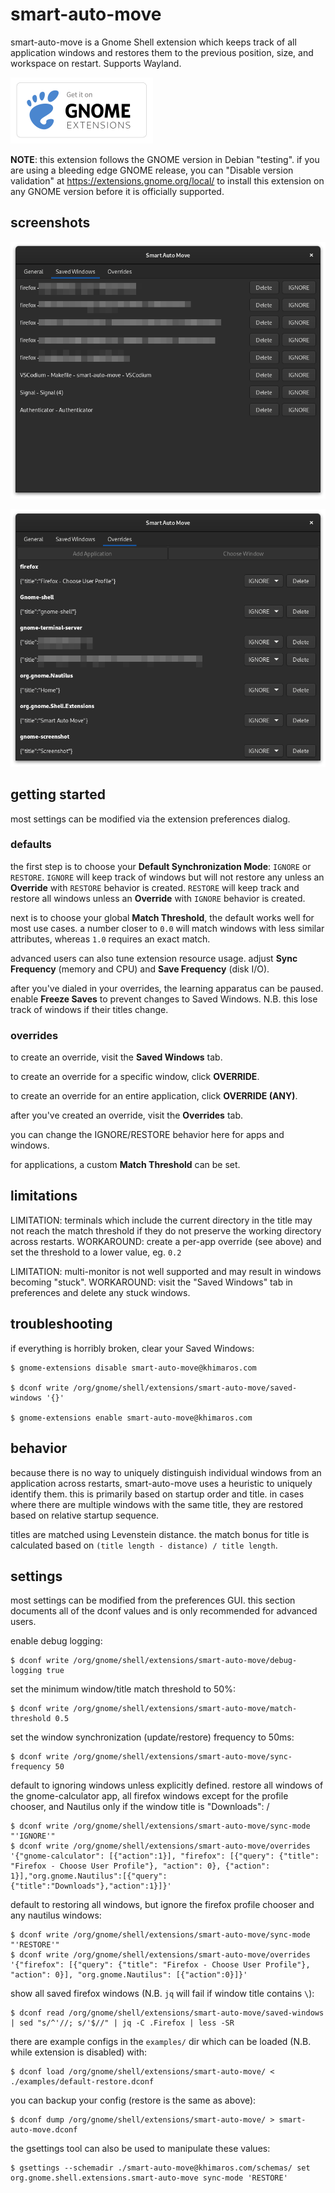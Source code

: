 # smart-auto-move

smart-auto-move is a Gnome Shell extension which keeps track of all application windows and restores them to the previous position, size, and workspace on restart. Supports Wayland.

<p align="left">
  <a href="https://extensions.gnome.org/extension/4736/smart-auto-move/">
    <img alt="Get it on GNOME Extensions" width="228" src="https://raw.githubusercontent.com/andyholmes/gnome-shell-extensions-badge/master/get-it-on-ego.svg?sanitize=true"/>
  </a>
</p>

**NOTE**: this extension follows the GNOME version in Debian "testing". if you are using a bleeding edge GNOME release, you can "Disable version validation" at https://extensions.gnome.org/local/ to install this extension on any GNOME version before it is officially supported.

## screenshots

![screenshot: saved windows preferences](docs/screenshot-saved-windows.png)

![screenshot: overrides preferences](docs/screenshot-overrides.png)

## getting started

most settings can be modified via the extension preferences dialog.

### defaults

the first step is to choose your **Default Synchronization Mode**: `IGNORE` or `RESTORE`. `IGNORE` will keep track of windows but will not restore any unless an **Override** with `RESTORE` behavior is created. `RESTORE` will keep track and restore all windows unless an **Override** with `IGNORE` behavior is created.

next is to choose your global **Match Threshold**, the default works well for most use cases. a number closer to `0.0` will match windows with less similar attributes, whereas `1.0` requires an exact match.

advanced users can also tune extension resource usage. adjust **Sync Frequency** (memory and CPU) and **Save Frequency** (disk I/O).

after you've dialed in your overrides, the learning apparatus can be paused. enable **Freeze Saves** to prevent changes to Saved Windows. N.B. this lose track of windows if their titles change.

### overrides

to create an override, visit the **Saved Windows** tab.

to create an override for a specific window, click **OVERRIDE**.

to create an override for an entire application, click **OVERRIDE (ANY)**.

after you've created an override, visit the **Overrides** tab.

you can change the IGNORE/RESTORE behavior here for apps and windows.

for applications, a custom **Match Threshold** can be set.

## limitations

LIMITATION: terminals which include the current directory in the title may not reach the match threshold if they do not preserve the working directory across restarts. WORKAROUND: create a per-app override (see above) and set the threshold to a lower value, eg. `0.2`

LIMITATION: multi-monitor is not well supported and may result in windows becoming "stuck". WORKAROUND: visit the "Saved Windows" tab in preferences and delete any stuck windows.

## troubleshooting

if everything is horribly broken, clear your Saved Windows:

```
$ gnome-extensions disable smart-auto-move@khimaros.com

$ dconf write /org/gnome/shell/extensions/smart-auto-move/saved-windows '{}'

$ gnome-extensions enable smart-auto-move@khimaros.com
```

## behavior

because there is no way to uniquely distinguish individual windows from an application across restarts, smart-auto-move uses a heuristic to uniquely identify them. this is primarily based on startup order and title. in cases where there are multiple windows with the same title, they are restored based on relative startup sequence.

titles are matched using Levenstein distance. the match bonus for title is calculated based on `(title length - distance) / title length`.

## settings

most settings can be modified from the preferences GUI. this section documents all of the dconf values and is only recommended for advanced users.

enable debug logging:

```
$ dconf write /org/gnome/shell/extensions/smart-auto-move/debug-logging true
```

set the minimum window/title match threshold to 50%:

```
$ dconf write /org/gnome/shell/extensions/smart-auto-move/match-threshold 0.5
```

set the window synchronization (update/restore) frequency to 50ms:

```
$ dconf write /org/gnome/shell/extensions/smart-auto-move/sync-frequency 50
```

default to ignoring windows unless explicitly defined. restore all windows of the gnome-calculator app, all firefox windows except for the profile chooser, and Nautilus only if the window title is "Downloads":
/
```
$ dconf write /org/gnome/shell/extensions/smart-auto-move/sync-mode "'IGNORE'"
$ dconf write /org/gnome/shell/extensions/smart-auto-move/overrides '{"gnome-calculator": [{"action":1}], "firefox": [{"query": {"title": "Firefox - Choose User Profile"}, "action": 0}, {"action": 1}],"org.gnome.Nautilus":[{"query":{"title":"Downloads"},"action":1}]}'
```

default to restoring all windows, but ignore the firefox profile chooser and any nautilus windows:

```
$ dconf write /org/gnome/shell/extensions/smart-auto-move/sync-mode "'RESTORE'"
$ dconf write /org/gnome/shell/extensions/smart-auto-move/overrides '{"firefox": [{"query": {"title": "Firefox - Choose User Profile"}, "action": 0}], "org.gnome.Nautilus": [{"action":0}]}'
```

show all saved firefox windows (N.B. `jq` will fail if window title contains `\`):

```
$ dconf read /org/gnome/shell/extensions/smart-auto-move/saved-windows | sed "s/^'//; s/'$//" | jq -C .Firefox | less -SR
```

there are example configs in the `examples/` dir which can be loaded (N.B. while extension is disabled) with:

```
$ dconf load /org/gnome/shell/extensions/smart-auto-move/ < ./examples/default-restore.dconf
```

you can backup your config (restore is the same as above):

```
$ dconf dump /org/gnome/shell/extensions/smart-auto-move/ > smart-auto-move.dconf
```

the gsettings tool can also be used to manipulate these values:

```
$ gsettings --schemadir ./smart-auto-move@khimaros.com/schemas/ set org.gnome.shell.extensions.smart-auto-move sync-mode 'RESTORE'
```
